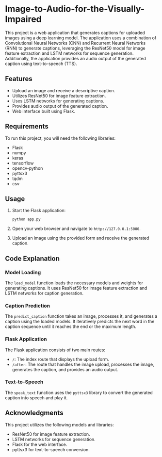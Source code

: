 # Image-to-Audio-for-the-Visually-Impaired

This project is a web application that generates captions for uploaded images using a deep learning model. The application uses a combination of Convolutional Neural Networks (CNN) and Recurrent Neural Networks (RNN) to generate captions, leveraging the ResNet50 model for image feature extraction and LSTM networks for sequence generation. Additionally, the application provides an audio output of the generated caption using text-to-speech (TTS).

## Features

- Upload an image and receive a descriptive caption.
- Utilizes ResNet50 for image feature extraction.
- Uses LSTM networks for generating captions.
- Provides audio output of the generated caption.
- Web interface built using Flask.

## Requirements

To run this project, you will need the following libraries:

- Flask
- numpy
- keras
- tensorflow
- opencv-python
- pyttsx3
- tqdm
- csv

## Usage

1. Start the Flask application:

    ```bash
    python app.py
    ```

2. Open your web browser and navigate to `http://127.0.0.1:5000`.

3. Upload an image using the provided form and receive the generated caption.

## Code Explanation

### Model Loading

The `load_model` function loads the necessary models and weights for generating captions. It uses ResNet50 for image feature extraction and LSTM networks for caption generation.

### Caption Prediction

The `predict_caption` function takes an image, processes it, and generates a caption using the loaded models. It iteratively predicts the next word in the caption sequence until it reaches the end or the maximum length.

### Flask Application

The Flask application consists of two main routes:

- `/`: The index route that displays the upload form.
- `/after`: The route that handles the image upload, processes the image, generates the caption, and provides an audio output.

### Text-to-Speech

The `speak_text` function uses the `pyttsx3` library to convert the generated caption into speech and play it.

## Acknowledgments

This project utilizes the following models and libraries:

- ResNet50 for image feature extraction.
- LSTM networks for sequence generation.
- Flask for the web interface.
- pyttsx3 for text-to-speech conversion.

